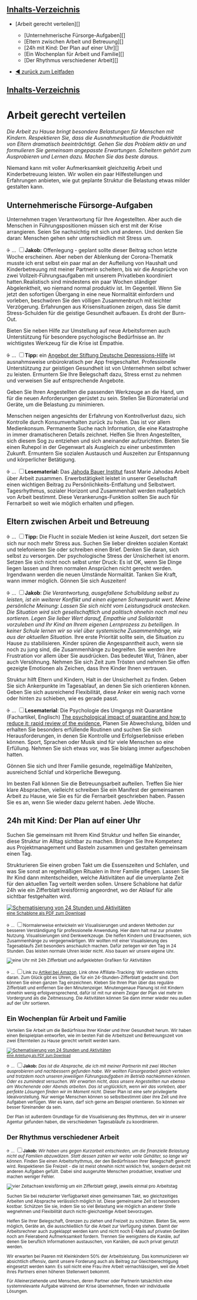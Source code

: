 <nav class="nav--article"><!-- leave this alone -->
<div id="open"><!-- leave this alone -->
<h2><a href="#close" id="nav--close">Inhalts-Verzeichnis</a></h2><!-- leave this alone -->

- [Arbeit gerecht verteilen][]
    - [Unternehmerische Fürsorge-Aufgaben][]
    - [Eltern zwischen Arbeit und Betreuung][]
    - [24h mit Kind: Der Plan auf einer Uhr][]
    - [Ein Wochenplan für Arbeit und Familie][]
    - [Der Rhythmus verschiedener Arbeit][]

- [◀ zurück zum Leitfaden](/)

</div><!-- leave this alone -->
<h2><a href="#open">Inhalts-Verzeichnis</a></h2><!-- leave this alone -->
</nav><!-- leave this alone -->

# Arbeit gerecht verteilen

*Die Arbeit zu Hause bringt besondere Belastungen für Menschen mit Kindern. Respektieren Sie, dass die Ausnahmesituation die Produktivität von Eltern dramatisch beeinträchtigt. Gehen Sie das Problem aktiv an und formulieren Sie gemeinsam angepasste Erwartungen. Scheitern gehört zum Ausprobieren und Lernen dazu. Machen Sie das beste daraus.*

Niemand kann mit voller Aufmerksamkeit gleichzeitig Arbeit und Kinderbetreuung leisten. Wir wollen ein paar Hilfestellungen und Erfahrungen anbieten, wie gut geplante Struktur die Belastung etwas milder gestalten kann.



## Unternehmerische Fürsorge-Aufgaben

Unternehmen tragen Verantwortung für Ihre Angestellten. Aber auch die Menschen in Führungspositionen müssen sich erst mit der Krise arrangieren. Seien Sie nachsichtig mit sich und anderen. Und denken Sie daran: Menschen gehen sehr unterschiedlich mit Stress um.

<label for="1" class="margin-toggle">⨭ …</label>
<input type="checkbox" id="1" class="margin-toggle"/><span class="marginnote">**Jakob:**
Offenlegung - geplant sollte dieser Beitrag schon letzte Woche erscheinen. Aber neben der Ablenkung der Corona-Thematik musste ich erst selbst ein paar mal an der Aufteilung von Haushalt und Kinderbetreuung mit meiner Partnerin scheitern, bis wir die Ansprüche von zwei Vollzeit-Führungsaufgaben mit unserem Privatleben koordiniert hatten.</span>Realistisch sind mindestens ein paar Wochen ständiger Abgelenktheit, wo niemand normal produktiv ist. Im Gegenteil. Wenn Sie jetzt den sofortigen Übergang in eine neue Normalität einfordern und vorleben, beschwören Sie den völligen Zusammenbruch mit leichter Verzögerung. Erfahrungen aus Krisensituationen zeigen, dass Sie damit Stress-Schulden für die geistige Gesundheit aufbauen. Es droht der Burn-Out.

Bieten Sie neben Hilfe zur Umstellung auf neue Arbeitsformen auch Unterstützung für besondere psychologische Bedürfnisse an. Ihr wichtigstes Werkzeug für die Krise ist Empathie.

<label for="2" class="margin-toggle">⨭ …</label>
<input type="checkbox" id="2" class="margin-toggle"/><span class="marginnote">**Tipp:**
ein <a href="https://www.deutsche-depressionshilfe.de/unsere-angebote/fuer-betroffene-und-angehoerige/ifightdepression-tool">Angebot der Stiftung Deutsche Depressions-Hilfe</a> ist ausnahmsweise unbürokratisch per App freigeschaltet.
</span>Professionelle Unterstützung zur geistigen Gesundheit ist von Unternehmen selbst schwer zu leisten. Ermuntern Sie Ihre Belegschaft dazu, Stress ernst zu nehmen und verweisen Sie auf entsprechende Angebote.

Geben Sie Ihren Angestellten die passenden Werkzeuge an die Hand, um für die neuen Anforderungen gerüstet zu sein. Stellen Sie Büromaterial und Geräte, um die Belastung zu minimieren.

Menschen neigen angesichts der Erfahrung von Kontrollverlust dazu, sich Kontrolle durch Konsumverhalten zurück zu holen. Das ist vor allem Medienkonsum. Permanente Suche nach Information, die eine Katastrophe in immer dramatischeren Details zeichnet. Helfen Sie Ihren Angestellten, sich diesem Sog zu entziehen und sich aneinander aufzurichten. Bieten Sie einen Ruhepol in der Gegenwart als Ausgleich zu einer unbestimmten Zukunft. Ermuntern Sie sozialen Austausch und Auszeiten zur Entspannung und körperlicher Betätigung.

<label for="3" class="margin-toggle">⨭ …</label>
<input type="checkbox" id="3" class="margin-toggle"/><span class="marginnote">**Lesematerial:**
Das <a href="https://jbi.or.at/marie-jahoda/arbeit/">Jahoda Bauer Institut</a> fasst Marie Jahodas Arbeit über Arbeit zusammen.
</span>Erwerbstätigkeit leistet in unserer Gesellschaft einen wichtigen Beitrag zu Persönlichkeits-Entfaltung und Selbstwert. Tagesrhythmus, sozialer Horizont und Zusammenhalt werden maßgeblich von Arbeit bestimmt. Diese Verankerungs-Funktion sollten Sie auch für Fernarbeit so weit wie möglich erhalten und pflegen.



## Eltern zwischen Arbeit und Betreuung

<label for="4" class="margin-toggle">⨭ …</label>
<input type="checkbox" id="4" class="margin-toggle"/><span class="marginnote">**Tipp:**
Die Flucht in soziale Medien ist keine Auszeit, dort setzen Sie sich nur noch mehr Stress aus. Suchen Sie lieber direkten sozialen Kontakt und telefonieren Sie oder schreiben einen Brief.</span> Denken Sie daran, sich selbst zu versorgen. Der psychologische Stress der Unsicherheit ist enorm. Setzen Sie sich nicht noch selbst unter Druck: Es ist OK, wenn Sie Dinge liegen lassen und Ihren normalen Ansprüchen nicht gerecht werden. Irgendwann werden die neuen Umstände Normalität. Tanken Sie Kraft, wann immer möglich. Gönnen Sie sich Auszeiten!

<label for="8" class="margin-toggle">⨭ …</label>
<input type="checkbox" id="8" class="margin-toggle"/><span class="marginnote">**Jakob**: *Die Verantwortung, ausgefallene Schulbildung selbst zu leisten, ist ein weiterer Konflikt und einen eigenen Schwerpunkt wert. Meine persönliche Meinung: Lassen Sie sich nicht vom Leistungsdruck anstecken. Die Situation wird sich gesellschaftlich und politisch ohnehin noch mal neu sortieren. Legen Sie lieber Wert darauf, Empathie und Solidarität vorzuleben und Ihr Kind an Ihrem eigenen Lernprozess zu beteiligen. In keiner Schule lernen wir so viel über systemische Zusammenhänge, wie aus der aktuellen Situation.*</span> Ihre erste Priorität sollte sein, die Situation zu Hause zu stabilisieren. Kinder spüren die Angespanntheit auch, wenn sie noch zu jung sind, die Zusammenhänge zu begreifen. Sie werden ihre Frustration vor allem über Sie ausdrücken. Das bedeutet Wut, Tränen, aber auch Versöhnung. Nehmen Sie sich Zeit zum Trösten und nehmen Sie offen gezeigte Emotionen als Zeichen, dass Ihre Kinder Ihnen vertrauen.

Struktur hilft Eltern und Kindern, Halt in der Unsicherheit zu finden. Geben Sie sich Ankerpunkte im Tagesablauf, an denen Sie sich orientieren können. Geben Sie sich ausreichend Flexibilität, diese Anker ein wenig nach vorne oder hinten zu schieben, wie es gerade passt.

<label for="10" class="margin-toggle">⨭ …</label>
<input type="checkbox" id="10" class="margin-toggle"/><span class="marginnote">**Lesematerial**: Die Psychologie des Umgangs mit Quarantäne (Fachartikel, Englisch) <a href="https://www.thelancet.com/journals/lancet/article/PIIS0140-6736(20)30460-8/fulltext">The psychological impact of quarantine and how to reduce it: rapid review of the evidence.</a></span> Planen Sie Abwechslung, bilden und erhalten Sie besonders erfüllende Routinen und suchen Sie sich Herausforderungen, in denen Sie Kontrolle und Erfolgserlebnisse erleben können. Sport, Sprachen oder Musik sind für viele Menschen so eine Erfüllung. Nehmen Sie sich etwas vor, was Sie bislang immer aufgeschoben hatten.

Gönnen Sie sich und Ihrer Familie gesunde, regelmäßige Mahlzeiten, ausreichend Schlaf und körperliche Bewegung.

Im besten Fall können Sie die Betreuungsarbeit aufteilen. Treffen Sie hier klare Absprachen, vielleicht schreiben Sie ein Manifest der gemeinsamen Arbeit zu Hause, wie Sie es für die Fernarbeit geschrieben haben. Passen Sie es an, wenn Sie wieder dazu gelernt haben. Jede Woche.



## 24h mit Kind: Der Plan auf einer Uhr

Suchen Sie gemeinsam mit Ihrem Kind Struktur und helfen Sie einander, diese Struktur im Alltag sichtbar zu machen. Bringen Sie Ihre Kompetenz aus Projektmanagement und Basteln zusammen und gestalten gemeinsam einen Tag.

Strukturieren Sie einen groben Takt um die Essenszeiten und Schlafen, und was Sie sonst an regelmäßigen Ritualen in Ihrer Familie pflegen. Lassen Sie Ihr Kind dann mitentscheiden, welche Aktivitäten auf die unverplante Zeit für den aktuellen Tag verteilt werden sollen. Unsere Schablone hat dafür 24h wie ein Zifferblatt kreisförmig angeordnet, wo der Ablauf für alle sichtbar festgehalten wird.

<a href="tagesplan-familie-werksschema.pdf"><img src="tagesplan-familie-werksschema.jpg" alt="Schematisierung von 24 Stunden und Aktivitäten" class="drop-shadow"><br><small>eine Schablone als PDF zum Download</a>

<label for="9" class="margin-toggle">⨭ …</label>
<input type="checkbox" id="9" class="margin-toggle"/><span class="marginnote">Normalerweise entwickeln wir Visualisierungen und anderen Methoden zur besseren Verständigung für professionelle Anwendung. Hier dann halt mal zur privaten Nutzung. </span> Visualisierungen sind Denkwerkzeuge. Die helfen Kindern und Erwachsenen, sich Zusammenhänge zu vergegenwärtigen. Wir wollten mit einer Visualisierung des Tagesablaufs Zeit besonders anschaulich machen. Dafür zerlegen wir den Tag in 24 Stunden. Das leisten normale Uhren leider nicht. Also bauen wir unsere eigene Uhr.

<img src="tagesplan-jj.jpg" alt="eine Uhr mit 24h Zifferblatt und aufgeklebten Grafiken für Aktivitäten">

<label for="5" class="margin-toggle">⨭ …</label>
<input type="checkbox" id="5" class="margin-toggle"/><span class="marginnote">Link zu <a href="https://www.amazon.de/gp/product/B006XHZ7X4/">Artikel bei Amazon</a>. Link ohne Affiliate-Tracking: Wir verdienen nichts daran.</span> Zum Glück gibt es Uhren, die für ein 24-Stunden-Zifferblatt gedacht sind. Dort können Sie einen ganzen Tag einzeichnen. Kleben Sie Ihren Plan über das reguläre Zifferblatt und entfernen Sie den Minutenzeiger. Minutengenaue Planung ist mit Kindern ohnehin wenig erfolgversprechend, dafür ist mit nur einem Zeiger der Plan viel mehr im Vordergrund als die Zeitmessung. Die Aktivitäten können Sie dann immer wieder neu außen auf der Uhr sortieren.



## Ein Wochenplan für Arbeit und Familie

Verteilen Sie Arbeit um die Bedürfnisse Ihrer Kinder und Ihrer Gesundheit herum. Wir haben einen Beispielplan entworfen, wie im besten Fall die Arbeitszeit und Betreuungszeit von zwei Elternteilen zu Hause gerecht verteilt werden kann.

<a href="tagesplan-familie-wegweiser.pdf"><img src="tagesplan-familie-wegweiser.jpg" alt="Schematisierung von 24 Stunden und Aktivitäten" class="drop-shadow"><br><small>eine Anleitung als PDF zum Download</small></a>

<label for="6" class="margin-toggle">⨭ …</label>
<input type="checkbox" id="6" class="margin-toggle"/><span class="marginnote">**Jakob:** *Das ist die Absprache, die ich mit meiner Partnerin mit zwei Wochen ausprobieren und nachbessern gefunden habe. Wir wollten Fürsorgearbeit gleich verteilen und trotzdem noch unseren jeweiligen Führungsaufgaben im Betrieb nachkommen können. Oder es zumindest versuchen. Wir erwarten nicht, dass unsere Angestellten nun ebenso am Wochenende oder Abends arbeiten. Das ist unglücklich, wenn wir das vorleben, aber perfekte Lösungen finden wir im Moment nicht.*</span> Dieser Plan ist eine sehr privilegierte Idealvorstellung. Nur wenige Menschen können so  selbstbestimmt über ihre Zeit und ihre Aufgaben verfügen. Wer es kann, darf sich gerne am Beispiel orientieren. So können wir besser füreinander da sein.

Der Plan ist außerdem Grundlage für die Visualisierung des Rhythmus, den wir in unserer Agentur gefunden haben, die verschiedenen Tagesabläufe zu koordinieren.



## Der Rhythmus verschiedener Arbeit

<label for="7" class="margin-toggle">⨭ …</label>
<input type="checkbox" id="7" class="margin-toggle"/><span class="marginnote">**Jakob:**
*Wir haben uns gegen Kurzarbeit entschieden, um die finanzielle Belastung nicht auf Familien abzuwälzen. Statt dessen zahlen wir weiter volle Gehälter, so lange wir können.*
</span> Finden Sie einen Arbeitsrhythmus, der den Bedürfnissen Ihrer Belegschaft gerecht wird. Respektieren Sie Freizeit - die ist meist ohnehin nicht wirklich frei, sondern derzeit mit anderen Aufgaben gefüllt. Dabei sind ausgeruhte Menschen produktiver, kreativer und machen weniger Fehler.

<img src="rhythmus-pxi.jpg" alt="vier Zeitachsen kreisförmig um ein Zifferblatt gelegt, jeweils einmal pro Arbeitstag">

Suchen Sie bei reduzierter Verfügbarkeit einen gemeinsamen Takt, wo gleichzeitiges Arbeiten und Absprache verlässlich möglich ist. Diese gemeinsame Zeit ist besonders kostbar. Schützen Sie sie, indem Sie so viel Belastung wie möglich an anderer Stelle wegnehmen und Flexibilität durch nicht-gleichzeitige Arbeit bevorzugen.

Helfen Sie Ihrer Belegschaft, Grenzen zu ziehen und Freizeit zu schützen. Bieten Sie, wenn möglich, Geräte an, die ausschließlich für die Arbeit zur Verfügung stehen. Damit der Arbeitsrechner auch zugeklappt werden kann und nicht noch E-Mails auf privaten Geräten noch am Feierabend Aufmerksamkeit fordern. Trennen Sie wenigstens die Kanäle, auf denen Sie beruflich Informationen austauschen, von Kanälen, die auch privat genutzt werden.

Wir erwarten bei Paaren mit Kleinkindern 50% der Arbeitsleistung. Das kommunizieren wir absichtlich offensiv, damit unsere Forderung auch als Beitrag zur Gleichberechtigung eingesetzt werden kann: Es soll nicht eine Frau ihre Arbeit vernachlässigen, weil die Arbeit ihres Partners einen höheren Stellenwert bekommt.

Für Alleinerziehende und Menschen, deren Partner oder Partnerin tatsächlich eine systemrelevante Aufgabe während der Krise übernehmen, finden wir individuelle Lösungen.
